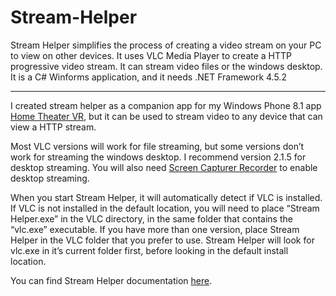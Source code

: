 # Stream-Helper

Stream Helper simplifies the process of creating a video stream on your PC to view on other devices. It uses VLC Media Player to create a HTTP progressive video stream. It can stream video files or the windows desktop. It is a C# Winforms application, and it needs .NET Framework 4.5.2

------------------------------

I created stream helper as a companion app for my Windows Phone 8.1 app [Home Theater VR](https://www.microsoft.com/en-us/p/home-theater-vr/9pjj3cqlh79d), but it can be used to stream video to any device that can view a HTTP stream.

Most VLC versions will work for file streaming, but some versions don’t work for streaming the windows desktop.
I recommend version 2.1.5 for desktop streaming.
You will also need [Screen Capturer Recorder](https://github.com/rdp/screen-capture-recorder-to-video-windows-free/releases) to enable desktop streaming.

When you start Stream Helper, it will automatically detect if VLC is installed.
If VLC is not installed in the default location, you will need to place “Stream Helper.exe” in the VLC directory, in the same folder that contains the “vlc.exe” executable.
If you have more than one version, place Stream Helper in the VLC folder that you prefer to use. Stream Helper will look for vlc.exe in it’s current folder first, before looking in the default install location.

You can find Stream Helper documentation [here](https://docs.google.com/document/d/1SreCBUgOSjKvq-qXtp3ouodjSQ9O2xnK4uNmcg8jjGM/edit?usp=sharing).